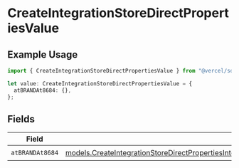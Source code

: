 # CreateIntegrationStoreDirectPropertiesValue

## Example Usage

```typescript
import { CreateIntegrationStoreDirectPropertiesValue } from "@vercel/sdk/models/createintegrationstoredirectop.js";

let value: CreateIntegrationStoreDirectPropertiesValue = {
  atBRANDAt8684: {},
};
```

## Fields

| Field                                                                                                                                                                                                                                                                                    | Type                                                                                                                                                                                                                                                                                     | Required                                                                                                                                                                                                                                                                                 | Description                                                                                                                                                                                                                                                                              |
| ---------------------------------------------------------------------------------------------------------------------------------------------------------------------------------------------------------------------------------------------------------------------------------------- | ---------------------------------------------------------------------------------------------------------------------------------------------------------------------------------------------------------------------------------------------------------------------------------------- | ---------------------------------------------------------------------------------------------------------------------------------------------------------------------------------------------------------------------------------------------------------------------------------------- | ---------------------------------------------------------------------------------------------------------------------------------------------------------------------------------------------------------------------------------------------------------------------------------------- |
| `atBRANDAt8684`                                                                                                                                                                                                                                                                          | [models.CreateIntegrationStoreDirectPropertiesIntegrationsResponse200ApplicationJSONResponseBodyStoreProductMetadataSchema9AtBRANDAt8684](../models/createintegrationstoredirectpropertiesintegrationsresponse200applicationjsonresponsebodystoreproductmetadataschema9atbrandat8684.md) | :heavy_check_mark:                                                                                                                                                                                                                                                                       | N/A                                                                                                                                                                                                                                                                                      |